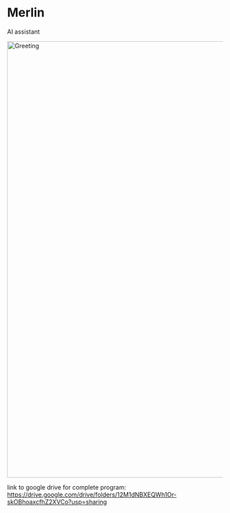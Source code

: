 # Merlin
AI assistant

<img width="1018" alt="Greeting" src="https://github.com/BenKnighton/Merlin/assets/131706686/3229f9cf-6228-4c88-856e-f16243973f00">

link to google drive for complete program:
https://drive.google.com/drive/folders/12M1dNBXEQWh1Or-skOBhoaxcfhZ2XVCo?usp=sharing
